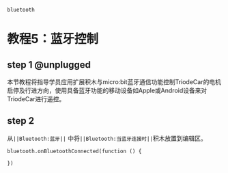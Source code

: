 ```package
bluetooth
```

# 教程5：蓝牙控制

## step 1 @unplugged

本节教程将指导学员应用扩展积木与micro:bit蓝牙通信功能控制TriodeCar的电机启停及行进方向，使用具备蓝牙功能的移动设备如Apple或Android设备来对TriodeCar进行遥控。

## step 2

从``||Bluetooth:蓝牙||`` 中将``||Bluetooth:当蓝牙连接时||``积木放置到编辑区。

```blocks
bluetooth.onBluetoothConnected(function () {
    
})

```

<script src="https://makecode.com/gh-pages-embed.js"></script><script>makeCodeRender("{{ site.makecode.home_url }}", "{{ site.github.owner_name }}/{{ site.github.repository_name }}");</script>
